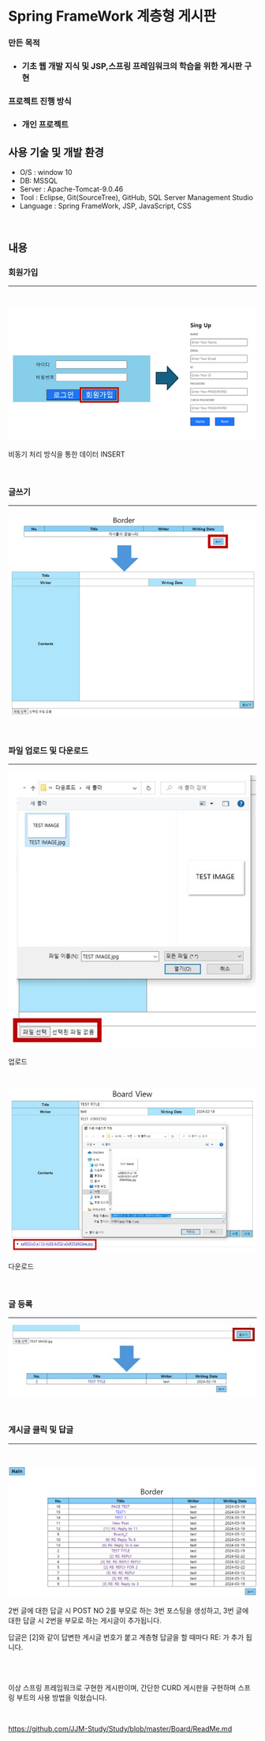 <h1>Spring FrameWork 계층형 게시판</h1>

<h3>만든 목적<h3>

 * 기초 웹 개발 지식 및 JSP,스프링 프레임워크의 학습을 위한 게시판 구현


<h3>프로젝트 진행 방식<h3>

 * 개인 프로젝트

<h2>사용 기술 및 개발 환경</h2>

 * O/S : window 10
 * DB: MSSQL
 * Server : Apache-Tomcat-9.0.46
 * Tool : Eclipse, Git(SourceTree), GitHub, SQL Server Management Studio
 * Language : Spring FrameWork, JSP, JavaScript, CSS

<br>

<h2>내용</h2>

<h3>회원가입</h3>
<hr>
<br>

![Image](https://github.com/JJM-Study/jjm/blob/173f10c7a6fb728939400b4f4b8aae500e1f30b8/Repositoiry%20Resources/singup.png)

비동기 처리 방식을 통한 데이터 INSERT

<br>

<h3>글쓰기</h3>
<hr>

![Image](https://github.com/JJM-Study/jjm/blob/173f10c7a6fb728939400b4f4b8aae500e1f30b8/Repositoiry%20Resources/Writing%20-%201.png)

<br>

<h3>파일 업로드 및 다운로드</h3>
<hr>

![Image](https://github.com/JJM-Study/jjm/blob/173f10c7a6fb728939400b4f4b8aae500e1f30b8/Repositoiry%20Resources/File%20Upload.jpg)

업로드

<br>

![Image](https://github.com/JJM-Study/jjm/blob/7e9e751d948bc2b536a92a3f26a4f49362ce82db/Repositoiry%20Resources/Download.png)

다운로드

<br>

<h3>글 등록</h3>
<hr>

![Image](https://github.com/JJM-Study/jjm/blob/494cb5754aa506b560bd07e089eeaecd00a587a5/Repositoiry%20Resources/Writing%20-%202.jpg)

<br>

<h3> 게시글 클릭 및 답글 </h3>
<hr>

<br>

![Image](https://github.com/JJM-Study/jjm/blob/e8356f08106e24188ace7f4e3dadf1b22c18c7a2/Repositoiry%20Resources/Reply%20Reply.png)

2번 글에 대한 답글 시 POST NO 2를 부모로 하는 3번 포스팅을 생성하고, 3번 글에 대한 답글 시
2번을 부모로 하는 게시글이 추가됩니다.

답글은 [2]와 같이 답변한 게시글 번호가 붙고 계층형 답글을 할 때마다 RE: 가 추가 됩니다.

<br>
<br>

이상 스프링 프레임워크로 구현한 게시판이며, 간단한 CURD 게시판을 구현하며 스프링 부트의 사용 방법을 익혔습니다.

<br>

https://github.com/JJM-Study/Study/blob/master/Board/ReadMe.md

